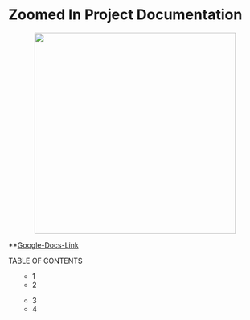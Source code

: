 # Zoomed In Project Documentation 
<div align="center">
  <img src="https://svgsilh.com/svg/146020.svg"  height="400" align="center" />
</div>

**[Google-Docs-Link](https://docs.google.com/document/d/1re4EogQlIES4KdgX9RgwkgYtJ6AsxDMwRSErB5G8qC8/edit?usp=sharing)

TABLE OF CONTENTS
<ol>
  <ul>
    <li>1</li>
    <li>2</li>
</ul>
  <ul>
    <li>3</li>
    <li>4</li>
</ul>
</ol>
